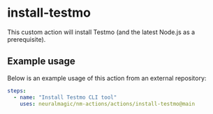# install-testmo

This custom action will install Testmo (and the latest Node.js as a prerequisite).

## Example usage

Below is an example usage of this action from an external repository:

```yaml
steps:
  - name: "Install Testmo CLI tool"
    uses: neuralmagic/nm-actions/actions/install-testmo@main
```
